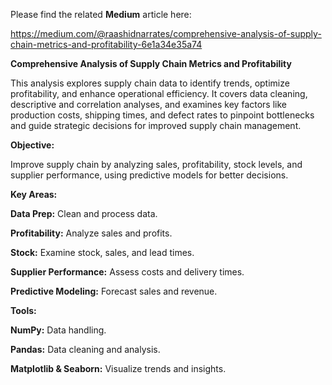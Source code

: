 Please find the related **Medium** article here:


https://medium.com/@raashidnarrates/comprehensive-analysis-of-supply-chain-metrics-and-profitability-6e1a34e35a74




**Comprehensive Analysis of Supply Chain Metrics and Profitability**



This analysis explores supply chain data to identify trends, optimize profitability, and enhance operational efficiency. It covers data cleaning, descriptive and correlation analyses, and examines key factors like production costs, shipping times, and defect rates to pinpoint bottlenecks and guide strategic decisions for improved supply chain management.




**Objective:**


Improve supply chain by analyzing sales, profitability, stock levels, and supplier performance, using predictive models for better decisions.




**Key Areas:**


**Data Prep:** Clean and process data.


**Profitability:** Analyze sales and profits.


**Stock:** Examine stock, sales, and lead times.


**Supplier Performance:** Assess costs and delivery times.


**Predictive Modeling:** Forecast sales and revenue.




**Tools:**


**NumPy:** Data handling.


**Pandas:** Data cleaning and analysis.


**Matplotlib & Seaborn:** Visualize trends and insights.
